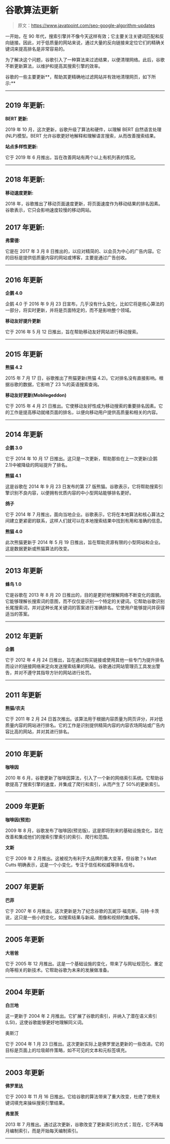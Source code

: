 # 谷歌算法更新

> 原文：<https://www.javatpoint.com/seo-google-algorithm-updates>

一开始，在 90 年代，搜索引擎并不像今天这样有效；它主要关注关键词匹配和反向链接。因此，对于低质量的网站来说，通过大量的反向链接来定位它们的精确关键词来提高排名是非常容易的。

为了解决这个问题，谷歌引入了一种算法来过滤结果，以便清理网络。此后，谷歌不断更新算法，以维护和提高其搜索引擎的效率。

谷歌的一些主要更新**，帮助其更精确地过滤网站并有效地清理网页，如下所示:**

 *** * *

## 2019 年更新:

**BERT 更新:**

2019 年 10 月，这次更新，谷歌升级了算法和硬件，以理解 BERT 自然语言处理(NLP)模型。BERT 允许谷歌更好地解释和理解语言搜索，从而改善搜索结果。

**站点多样性更新:**

它于 2019 年 6 月推出，旨在改善网站有两个以上有机列表的情况。

* * *

## 2018 年更新:

**移动速度更新:**

2018 年，谷歌推出了移动页面速度更新，将页面速度作为移动结果的排名因素。谷歌表示，它只会影响速度较慢的移动网站。

## 2017 年更新:

**弗雷德∶**

它是在 2017 年 3 月 8 日推出的，以应对精简的、以会员为中心的广告内容。它的目标是提供低质量内容的网站或博客，主要是通过广告创收。

* * *

## 2016 年更新

**企鹅 4.0**

企鹅 4.0 于 2016 年 9 月 23 日宣布，几乎没有什么变化，比如它将是核心算法的一部分，将实时更新，并将是页面特定的，而不是影响整个领域。

**移动友好提升更新**

它于 2016 年 5 月 12 日推出，旨在帮助移动友好网站进行移动搜索。

* * *

## 2015 年更新

**熊猫 4.2**

2015 年 7 月 17 日，谷歌推出了熊猫更新(熊猫 4.2)。它对排名没有直接影响。根据谷歌的数据，它影响了 23 %的英语搜索查询。

**移动友好更新(Mobilegeddon)**

它于 2015 年 4 月 21 日推出。它使移动友好性成为移动搜索的重要排名因素。它的工作是提高移动就绪页面的排名，以便向移动用户提供高质量和相关的内容。

* * *

## 2014 年更新

**企鹅 3.0**

它于 2014 年 10 月 17 日推出。这只是一次更新，帮助那些在上一次更新(企鹅 2.1)中被降级的网站提升了排名。

**熊猫 4.1**

这是谷歌在 2014 年 9 月 23 日发布的第 27 版熊猫。谷歌表示，它将帮助搜索引擎识别不良内容，以便拥有优质内容的中小型网站能够排名更好。

**鸽子**

它于 2014 年 7 月推出，面向当地企业。谷歌表示，它将在本地算法和核心算法之间建立更紧密的联系，这样人们就可以在本地搜索结果中找到有用和准确的信息。

**熊猫 4.0**

此次熊猫更新于 2014 年 5 月 19 日推出，旨在帮助资源有限的小型网站和企业。这是数据更新或熊猫算法的改变。

* * *

## 2013 年更新

**蜂鸟 1.0**

它是谷歌在 2013 年 8 月 20 日推出的，目的是更好地理解网络不断变化的面貌。它能够理解长搜索词的意图，而不仅仅是识别一个特定的关键词。它帮助谷歌识别长尾搜索词，并对这种长尾关键词的答案进行准确排名。它使用户能够提问并获得适当的答案。

* * *

## 2012 年更新

**企鹅**

它于 2012 年 4 月 24 日推出，旨在通过购买链接或使用其他一些专门为提升排名而设计的链接网络来定向发送搜索结果的网站。谷歌通过网站管理员工具发出警告，并对不遵守其指导方针的网站进行处罚。

* * *

## 2011 年更新

**熊猫/农夫**

它于 2011 年 2 月 24 日首次推出。该算法用于根据内容质量为网页评分，并对低质量内容的网站进行排名。它的工作是识别提供精简内容的内容农场网站或广告内容比高的网站，并对其进行排名。

* * *

## 2010 年更新

**咖啡因**

2010 年 6 月，谷歌更新了咖啡因算法，引入了一个新的网络索引系统。它帮助谷歌提高了搜索引擎的速度，并集成了爬行和索引，从而产生了 50%的更新索引。

* * *

## 2009 年更新

**咖啡因(预览)**

2009 年 8 月，谷歌发布了咖啡因(预览版)，这是即将到来的基础设施变化，旨在改善和集成他们的搜索引擎索引的索引、爬行和范围。

**文斯**

它于 2009 年 2 月推出。这被视为有利于大品牌的重大变革，但谷歌？s Matt Cutts 明确表示，这是一个小变化，专注于信任和权威等排名信号。

* * *

## 2007 年更新

**巴菲**

它于 2007 年 6 月推出。这次更新是为了纪念谷歌的瓦妮莎·福克斯。马特·卡茨说，这只是一些小的变化，如搜索结果与新闻、图像和视频的集成等。

* * *

## 2005 年更新

**大爸爸**

它于 2005 年 12 月推出。这是一个基础设施的变化，带来了与网址规范化、重定向等相关的新技术。它帮助谷歌为未来的发展做准备。

* * *

## 2004 年更新

**白兰地**

这一更新于 2004 年 2 月推出。它扩展了谷歌的索引，并纳入了潜在语义索引(LSI)，这使谷歌能够更好地理解同义词。

奥斯汀

它于 2004 年 1 月 23 日推出。这次更新实际上是佛罗里达更新的一些改进。它的目标是页面上的垃圾邮件策略，如不可见的文本和元标签填充。

* * *

## 2003 年更新

**佛罗里达**

它于 2003 年 11 月 16 日推出。它给谷歌的算法带来了重大改变，杜绝了使用关键词填充来操纵搜索引擎结果。

**弗里茨**

2013 年 7 月推出。通过这次更新，谷歌改变了更新索引的方式；现在，它不再每月编制索引，而是开始每天编制索引。

* * ***